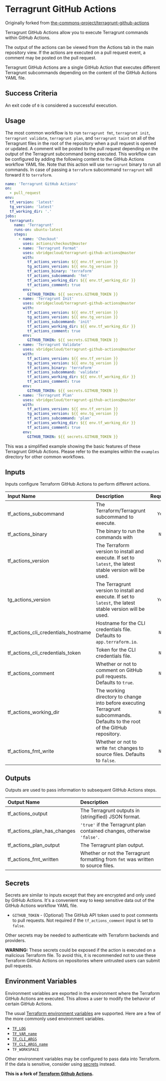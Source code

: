 # Terragrunt GitHub Actions

Originally forked from [the-commons-project/terragrunt-github-actions](<https://github.com/the-commons-project/terragrunt-github-actions>)

Terragrunt GitHub Actions allow you to execute Terragrunt commands within GitHub Actions.

The output of the actions can be viewed from the Actions tab in the main repository view. If the actions are executed on a pull request event, a comment may be posted on the pull request.

Terragrunt GitHub Actions are a single GitHub Action that executes different Terragrunt subcommands depending on the content of the GitHub Actions YAML file.

## Success Criteria

An exit code of `0` is considered a successful execution.

## Usage

The most common workflow is to run `terragrunt fmt`, `terragrunt init`, `terragrunt validate`, `terragrunt plan`, and `terragrunt taint` on all of the Terragrunt files in the root of the repository when a pull request is opened or updated. A comment will be posted to the pull request depending on the output of the Terragrunt subcommand being executed. This workflow can be configured by adding the following content to the GitHub Actions workflow YAML file. Note that this action will use `terragrunt` binary to run all commands. In case of passing a `terraform` subcommand `terragrunt` will forward it to `terraform`.

```yaml
name: 'Terragrunt GitHub Actions'
on:
  - pull_request
env:
  tf_version: 'latest'
  tg_version: 'latest'
  tf_working_dir: '.'
jobs:
  terragrunt:
    name: 'Terragrunt'
    runs-on: ubuntu-latest
    steps:
      - name: 'Checkout'
        uses: actions/checkout@master
      - name: 'Terragrunt Format'
        uses: vbridgecloud/terragrunt-github-actions@master
        with:
          tf_actions_version: ${{ env.tf_version }}
          tg_actions_version: ${{ env.tg_version }}
          tf_actions_binary: 'terraform'
          tf_actions_subcommand: 'fmt'
          tf_actions_working_dir: ${{ env.tf_working_dir }}
          tf_actions_comment: true
        env:
          GITHUB_TOKEN: ${{ secrets.GITHUB_TOKEN }}
      - name: 'Terragrunt Init'
        uses: vbridgecloud/terragrunt-github-actions@master
        with:
          tf_actions_version: ${{ env.tf_version }}
          tg_actions_version: ${{ env.tg_version }}
          tf_actions_subcommand: 'init'
          tf_actions_working_dir: ${{ env.tf_working_dir }}
          tf_actions_comment: true
        env:
          GITHUB_TOKEN: ${{ secrets.GITHUB_TOKEN }}
      - name: 'Terragrunt Validate'
        uses: vbridgecloud/terragrunt-github-actions@master
        with:
          tf_actions_version: ${{ env.tf_version }}
          tg_actions_version: ${{ env.tg_version }}
          tf_actions_binary: 'terraform'
          tf_actions_subcommand: 'validate'
          tf_actions_working_dir: ${{ env.tf_working_dir }}
          tf_actions_comment: true
        env:
          GITHUB_TOKEN: ${{ secrets.GITHUB_TOKEN }}
      - name: 'Terragrunt Plan'
        uses: vbridgecloud/terragrunt-github-actions@master
        with:
          tf_actions_version: ${{ env.tf_version }}
          tg_actions_version: ${{ env.tg_version }}
          tf_actions_subcommand: 'plan'
          tf_actions_working_dir: ${{ env.tf_working_dir }}
          tf_actions_comment: true
        env:
          GITHUB_TOKEN: ${{ secrets.GITHUB_TOKEN }}
```

This was a simplified example showing the basic features of these Terragrunt GitHub Actions. Please refer to the examples within the `examples` directory for other common workflows.

## Inputs

Inputs configure Terraform GitHub Actions to perform different actions.

| Input Name                          | Description                                                | Required |
|:------------------------------------|:-----------------------------------------------------------|:--------:|
| tf_actions_subcommand               | The Terraform/Terragrunt  subcommand to execute.           | `Yes`    |
| tf_actions_binary                   | The binary to run the commands with                        | `No`     |
| tf_actions_version                  | The Terraform version to install and execute. If set to `latest`, the latest stable version will be used. | `Yes` |
| tg_actions_version                  | The Terragrunt version to install and execute. If set to `latest`, the latest stable version will be used. | `Yes` |
| tf_actions_cli_credentials_hostname | Hostname for the CLI credentials file. Defaults to `app.terraform.io`. | `No` |
| tf_actions_cli_credentials_token    | Token for the CLI credentials file.                        | `No`     |
| tf_actions_comment                  | Whether or not to comment on GitHub pull requests. Defaults to `true`. | `No` |
| tf_actions_working_dir              | The working directory to change into before executing Terragrunt subcommands. Defaults to the root of the GitHub repository. | `No` |
| tf_actions_fmt_write                | Whether or not to write `fmt` changes to source files. Defaults to `false`. | `No` |

## Outputs

Outputs are used to pass information to subsequent GitHub Actions steps.

| Output Name                 | Description                                                                      |
|:----------------------------|:---------------------------------------------------------------------------------|
| tf_actions_output           | The Terragrunt outputs in (stringified) JSON format.                             |
| tf_actions_plan_has_changes | `'true'` if the Terragrunt plan contained changes, otherwise `'false'`.          |
| tf_actions_plan_output      | The Terragrunt plan output.                                                      |
| tf_actions_fmt_written      | Whether or not the Terragrunt formatting from `fmt` was written to source files. |

## Secrets

Secrets are similar to inputs except that they are encrypted and only used by GitHub Actions. It's a convenient way to keep sensitive data out of the GitHub Actions workflow YAML file.

* `GITHUB_TOKEN` - (Optional) The GitHub API token used to post comments to pull requests. Not required if the `tf_actions_comment` input is set to `false`.

Other secrets may be needed to authenticate with Terraform backends and providers.

**WARNING:** These secrets could be exposed if the action is executed on a malicious Terraform file. To avoid this, it is recommended not to use these Terraform GitHub Actions on repositories where untrusted users can submit pull requests.

## Environment Variables

Environment variables are exported in the environment where the Terraform GitHub Actions are executed. This allows a user to modify the behavior of certain GitHub Actions.

The usual [Terraform environment variables](https://www.terraform.io/docs/commands/environment-variables.html) are supported. Here are a few of the more commonly used environment variables.

* [`TF_LOG`](https://www.terraform.io/docs/commands/environment-variables.html#tf_log)
* [`TF_VAR_name`](https://www.terraform.io/docs/commands/environment-variables.html#tf_var_name)
* [`TF_CLI_ARGS`](https://www.terraform.io/docs/commands/environment-variables.html#tf_cli_args-and-tf_cli_args_name)
* [`TF_CLI_ARGS_name`](https://www.terraform.io/docs/commands/environment-variables.html#tf_cli_args-and-tf_cli_args_name)
* `TF_WORKSPACE`

Other environment variables may be configured to pass data into Terraform. If the data is sensitive, consider using [secrets](#secrets) instead.

**This is a fork of [Terraform Github Actions](https://github.com/hashicorp/terraform-github-actions).**
